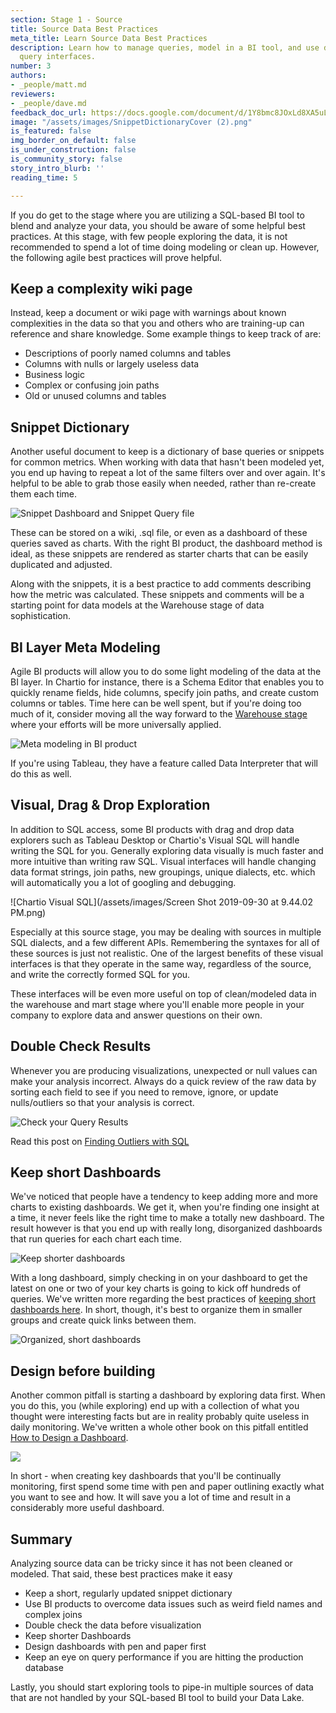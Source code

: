 ```yaml
---
section: Stage 1 - Source
title: Source Data Best Practices
meta_title: Learn Source Data Best Practices
description: Learn how to manage queries, model in a BI tool, and use drag and drop
  query interfaces.
number: 3
authors:
- _people/matt.md
reviewers:
- _people/dave.md
feedback_doc_url: https://docs.google.com/document/d/1Y8bmc8JOxLd8XA5uLASQvzxmxhS2kmzuhsGZUiMSdnc/edit?usp=sharing
image: "/assets/images/SnippetDictionaryCover (2).png"
is_featured: false
img_border_on_default: false
is_under_construction: false
is_community_story: false
story_intro_blurb: ''
reading_time: 5

---
```

If you do get to the stage where you are utilizing a SQL-based BI tool to blend and analyze your data, you should be aware of some helpful best practices. At this stage, with few people exploring the data, it is not recommended to spend a lot of time doing modeling or clean up. However, the following agile best practices will prove helpful.

## Keep a complexity wiki page

Instead, keep a document or wiki page with warnings about known complexities in the data so that you and others who are training-up can reference and share knowledge.  Some example things to keep track of are:

* Descriptions of poorly named columns and tables
* Columns with nulls or largely useless data
* Business logic
* Complex or confusing join paths
* Old or unused columns and tables

<!--- TODO: It would be great to link to an example/template of this doc --->

## Snippet Dictionary

Another useful document to keep is a dictionary of base queries or snippets for common metrics.  When working with data that hasn't been modeled yet, you end up having to repeat a lot of the same filters over and over again.  It's helpful to be able to grab those easily when needed, rather than re-create them each time.

![Snippet Dashboard and Snippet Query file](/assets/images/SnippetDictionary.png "Snippet Dictionary")

These can be stored on a wiki, .sql file, or even as a dashboard of these queries saved as charts.  With the right BI product, the dashboard method is ideal, as these snippets are rendered as starter charts that can be easily duplicated and adjusted.

Along with the snippets, it is a best practice to add comments describing how the metric was calculated. These snippets and comments will be a starting point for data models at the Warehouse stage of data sophistication.

## BI Layer Meta Modeling

Agile BI products will allow you to do some light modeling of the data at the BI layer.  In Chartio for instance, there is a Schema Editor that enables you to quickly rename fields, hide columns, specify join paths, and create custom columns or tables. Time here can be well spent, but if you're doing too much of it, consider moving all the way forward to the [Warehouse stage](/data-governance/why-build-a-data-warehouse/) where your efforts will be more universally applied.

![Meta modeling in BI product](/assets/images/BILayerMetaModeling.png "BI Layer Modeling")

If you're using Tableau, they have a feature called Data Interpreter that will do this as well.

<!--- TODO: Matt, maybe explain a bit more on Tableau? --->

## Visual, Drag & Drop Exploration

In addition to SQL access, some BI products with drag and drop data explorers such as Tableau Desktop or Chartio's Visual SQL will handle writing the SQL for you.  Generally exploring data visually is much faster and more intuitive than writing raw SQL. Visual interfaces will handle changing data format strings, join paths, new groupings, unique dialects, etc. which will automatically you a lot of googling and debugging.

![Chartio Visual SQL](/assets/images/Screen Shot 2019-09-30 at 9.44.02 PM.png)

Especially at this source stage, you may be dealing with sources in multiple SQL dialects, and a few different APIs. Remembering the syntaxes for all of these sources is just not realistic. One of the largest benefits of these visual interfaces is that they operate in the same way, regardless of the source, and write the correctly formed SQL for you.

These interfaces will be even more useful on top of clean/modeled data in the warehouse and mart stage where you'll enable more people in your company to explore data and answer questions on their own.

<!--- TODO: Matt, maybe explain a bit more on Tableau? --->

## Double Check Results

Whenever you are producing visualizations, unexpected or null values can make your analysis incorrect. Always do a quick review of the raw data by sorting each field to see if you need to remove, ignore, or update nulls/outliers so that your analysis is correct.

![Check your Query Results](/assets/images/DoubleCheckQueryData.png "Double Check Data")

Read this post on [Finding Outliers with SQL](https://dataschool.com/how-to-teach-people-sql/how-to-find-outliers-with-sql/)

## Keep short Dashboards

We've noticed that people have a tendency to keep adding more and more charts to existing dashboards.  We get it, when you're finding one insight at a time, it never feels like the right time to make a totally new dashboard. The result however is that you end up with really long, disorganized dashboards that run queries for each chart each time.

![Keep shorter dashboards](https://chartio.com/images/blog/best-practice:-keep-shorter-dashboards/image-asset.jpeg)

With a long dashboard, simply checking in on your dashboard to get the latest on one or two of your key charts is going to kick off hundreds of queries.  We've written more regarding the best practices of [keeping short dashboards here](https://chartio.com/blog/best-practice-keep-shorter-dashboards/).  In short, though, it's best to organize them in smaller groups and create quick links between them.

![Organized, short dashboards](https://chartio.com/images/blog/best-practice:-keep-shorter-dashboards/best-practice:-keep-shorter-dashboards-0.png)

## Design before building

Another common pitfall is starting a dashboard by exploring data first.  When you do this, you (while exploring) end up with a collection of what you thought were interesting facts but are in reality probably quite useless in daily monitoring.   We've written a whole other book on this pitfall entitled [How to Design a Dashboard](/how-to-design-a-dashboard/).

[![](/assets/images/HowToDesignADashboard.png)](/how-to-design-a-dashboard/)

In short - when creating key dashboards that you'll be continually monitoring, first spend some time with pen and paper outlining exactly what you want to see and how.  It will save you a lot of time and result in a considerably more useful dashboard.

## Summary

Analyzing source data can be tricky since it has not been cleaned or modeled. That said, these best practices make it easy

* Keep a short, regularly updated snippet dictionary
* Use BI products to overcome data issues such as weird field names and complex joins
* Double check the data before visualization
* Keep shorter Dashboards
* Design dashboards with pen and paper first
* Keep an eye on query performance if you are hitting the production database

Lastly, you should start exploring tools to pipe-in multiple sources of data that are not handled by your SQL-based BI tool to build your Data Lake.